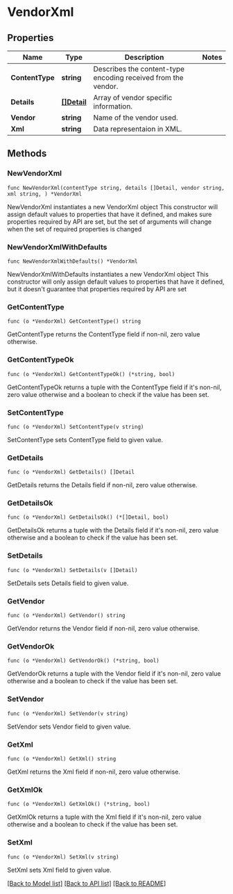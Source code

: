 # VendorXml

## Properties

Name | Type | Description | Notes
------------ | ------------- | ------------- | -------------
**ContentType** | **string** | Describes the content-type encoding received from the vendor. | 
**Details** | [**[]Detail**](Detail.md) | Array of vendor specific information. | 
**Vendor** | **string** | Name of the vendor used. | 
**Xml** | **string** | Data representaion in XML. | 

## Methods

### NewVendorXml

`func NewVendorXml(contentType string, details []Detail, vendor string, xml string, ) *VendorXml`

NewVendorXml instantiates a new VendorXml object
This constructor will assign default values to properties that have it defined,
and makes sure properties required by API are set, but the set of arguments
will change when the set of required properties is changed

### NewVendorXmlWithDefaults

`func NewVendorXmlWithDefaults() *VendorXml`

NewVendorXmlWithDefaults instantiates a new VendorXml object
This constructor will only assign default values to properties that have it defined,
but it doesn't guarantee that properties required by API are set

### GetContentType

`func (o *VendorXml) GetContentType() string`

GetContentType returns the ContentType field if non-nil, zero value otherwise.

### GetContentTypeOk

`func (o *VendorXml) GetContentTypeOk() (*string, bool)`

GetContentTypeOk returns a tuple with the ContentType field if it's non-nil, zero value otherwise
and a boolean to check if the value has been set.

### SetContentType

`func (o *VendorXml) SetContentType(v string)`

SetContentType sets ContentType field to given value.


### GetDetails

`func (o *VendorXml) GetDetails() []Detail`

GetDetails returns the Details field if non-nil, zero value otherwise.

### GetDetailsOk

`func (o *VendorXml) GetDetailsOk() (*[]Detail, bool)`

GetDetailsOk returns a tuple with the Details field if it's non-nil, zero value otherwise
and a boolean to check if the value has been set.

### SetDetails

`func (o *VendorXml) SetDetails(v []Detail)`

SetDetails sets Details field to given value.


### GetVendor

`func (o *VendorXml) GetVendor() string`

GetVendor returns the Vendor field if non-nil, zero value otherwise.

### GetVendorOk

`func (o *VendorXml) GetVendorOk() (*string, bool)`

GetVendorOk returns a tuple with the Vendor field if it's non-nil, zero value otherwise
and a boolean to check if the value has been set.

### SetVendor

`func (o *VendorXml) SetVendor(v string)`

SetVendor sets Vendor field to given value.


### GetXml

`func (o *VendorXml) GetXml() string`

GetXml returns the Xml field if non-nil, zero value otherwise.

### GetXmlOk

`func (o *VendorXml) GetXmlOk() (*string, bool)`

GetXmlOk returns a tuple with the Xml field if it's non-nil, zero value otherwise
and a boolean to check if the value has been set.

### SetXml

`func (o *VendorXml) SetXml(v string)`

SetXml sets Xml field to given value.



[[Back to Model list]](../README.md#documentation-for-models) [[Back to API list]](../README.md#documentation-for-api-endpoints) [[Back to README]](../README.md)


